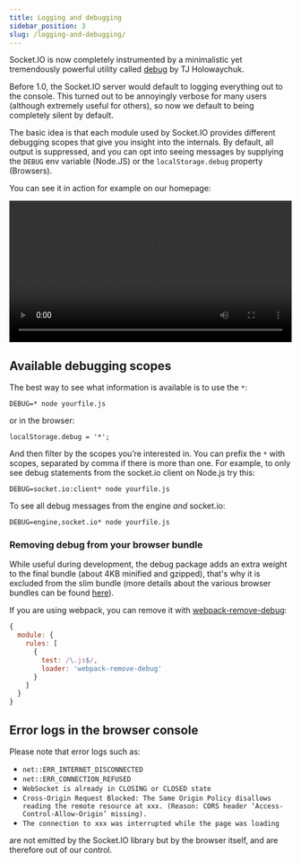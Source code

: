 ```yaml
---
title: Logging and debugging
sidebar_position: 3
slug: /logging-and-debugging/
---
```


Socket.IO is now completely instrumented by a minimalistic yet tremendously powerful utility called [debug](https://github.com/visionmedia/debug) by TJ Holowaychuk.

Before 1.0, the Socket.IO server would default to logging everything out to the console. This turned out to be annoyingly verbose for many users (although extremely useful for others), so now we default to being completely silent by default.

The basic idea is that each module used by Socket.IO provides different debugging scopes that give you insight into the internals. By default, all output is suppressed, and you can opt into seeing messages by supplying the `DEBUG` env variable (Node.JS) or the `localStorage.debug` property (Browsers).

You can see it in action for example on our homepage:

<video id="debugging-vid" data-setup='{"autoplay":true,"loop":true, "techOrder": ["html5", "flash"], "height": 300}' class="video-js vjs-default-skin" autoplay loop width="100%"><source src="https://i.cloudup.com/transcoded/IL9alTr0eO.mp4" type="video/mp4" /></video>

## Available debugging scopes

The best way to see what information is available is to use the `*`:

```
DEBUG=* node yourfile.js
```

or in the browser:

```
localStorage.debug = '*';
```

And then filter by the scopes you&#8217;re interested in. You can prefix the `*` with scopes, separated by comma if there is more than one. For example, to only see debug statements from the socket.io client on Node.js try this:

```
DEBUG=socket.io:client* node yourfile.js
```

To see all debug messages from the engine *and* socket.io:

```
DEBUG=engine,socket.io* node yourfile.js
```


### Removing debug from your browser bundle

While useful during development, the debug package adds an extra weight to the final bundle (about 4KB minified and gzipped), that's why it is excluded from the slim bundle (more details about the various browser bundles can be found [here](/docs/v4/client-installation/#From-a-CDN)).

If you are using webpack, you can remove it with [webpack-remove-debug](https://github.com/johngodley/webpack-remove-debug):

```js
{
  module: {
    rules: [
      {
        test: /\.js$/,
        loader: 'webpack-remove-debug'
      }
    ]
  }
}
```

## Error logs in the browser console

Please note that error logs such as:

- `net::ERR_INTERNET_DISCONNECTED`
- `net::ERR_CONNECTION_REFUSED`
- `WebSocket is already in CLOSING or CLOSED state`
- `Cross-Origin Request Blocked: The Same Origin Policy disallows reading the remote resource at xxx. (Reason: CORS header ‘Access-Control-Allow-Origin’ missing).`
- `The connection to xxx was interrupted while the page was loading`

are not emitted by the Socket.IO library but by the browser itself, and are therefore out of our control.
